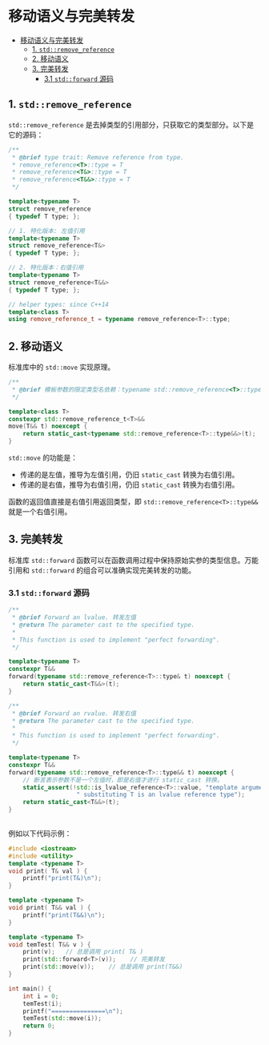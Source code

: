 # 移动语义与完美转发

- [移动语义与完美转发](#移动语义与完美转发)
  - [1. `std::remove_reference`](#1-stdremove_reference)
  - [2. 移动语义](#2-移动语义)
  - [3. 完美转发](#3-完美转发)
    - [3.1 `std::forward` 源码](#31-stdforward-源码)

## 1. `std::remove_reference`

`std::remove_reference` 是去掉类型的引用部分，只获取它的类型部分。以下是它的源码：

```cpp
/**
 * @brief type trait: Remove reference from type.
 * remove_reference<T>::type = T
 * remove_reference<T&>::type = T
 * remove_reference<T&&>::type = T
 */

template<typename T>
struct remove_reference
{ typedef T type; };

// 1. 特化版本: 左值引用
template<typename T>
struct remove_reference<T&>
{ typedef T type; };

// 2. 特化版本：右值引用
template<typename T>
struct remove_reference<T&&>
{ typedef T type; };

// helper types: since C++14
template<class T>
using remove_reference_t = typename remove_reference<T>::type;
```

## 2. 移动语义

标准库中的 `std::move` 实现原理。

```cpp
/**
 * @brief 模板参数的限定类型名依赖：typename std::remove_reference<T>::type
 */

template<class T>  
constexpr std::remove_reference_t<T>&& 
move(T&& t) noexcept { 
    return static_cast<typename std::remove_reference<T>::type&&>(t); 
}
```

`std::move` 的功能是：

- 传递的是左值，推导为左值引用，仍旧 `static_cast` 转换为右值引用。
- 传递的是右值，推导为右值引用，仍旧 `static_cast` 转换为右值引用。

函数的返回值直接是右值引用返回类型，即 `std::remove_reference<T>::type&&` 就是一个右值引用。

## 3. 完美转发

标准库 `std::forward` 函数可以在函数调用过程中保持原始实参的类型信息。万能引用和 `std::forward` 的组合可以准确实现完美转发的功能。

### 3.1 `std::forward` 源码

```cpp
/**
 * @brief Forward an lvalue. 转发左值
 * @return The parameter cast to the specified type.
 *
 * This function is used to implement "perfect forwarding".
 */

template<typename T>
constexpr T&& 
forward(typename std::remove_reference<T>::type& t) noexcept {
    return static_cast<T&&>(t);
}

/**
 * @brief Forward an rvalue. 转发右值
 * @return The parameter cast to the specified type.
 *
 * This function is used to implement "perfect forwarding".
 */

template<typename T>
constexpr T&&
forward(typename std::remove_reference<T>::type&& t) noexcept {
    // 断言表示参数不是一个左值时，即是右值才进行 static_cast 转换。
    static_assert(!std::is_lvalue_reference<T>::value, "template argument"
                   " substituting T is an lvalue reference type");
    return static_cast<T&&>(t);
}
 
```

例如以下代码示例：

```cpp
#include <iostream>
#include <utility>
template <typename T>
void print( T& val ) {
    printf("print(T&)\n");
}

template <typename T>
void print( T&& val ) {
    printf("print(T&&)\n");
}

template <typename T>
void temTest( T&& v ) {
    print(v);   // 总是调用 print( T& )
    print(std::forward<T>(v));    // 完美转发
    print(std::move(v));    // 总是调用 print(T&&)
}

int main() {
    int i = 0;
    temTest(i);
    printf("===============\n");   
    temTest(std::move(i));
    return 0;
}
```
